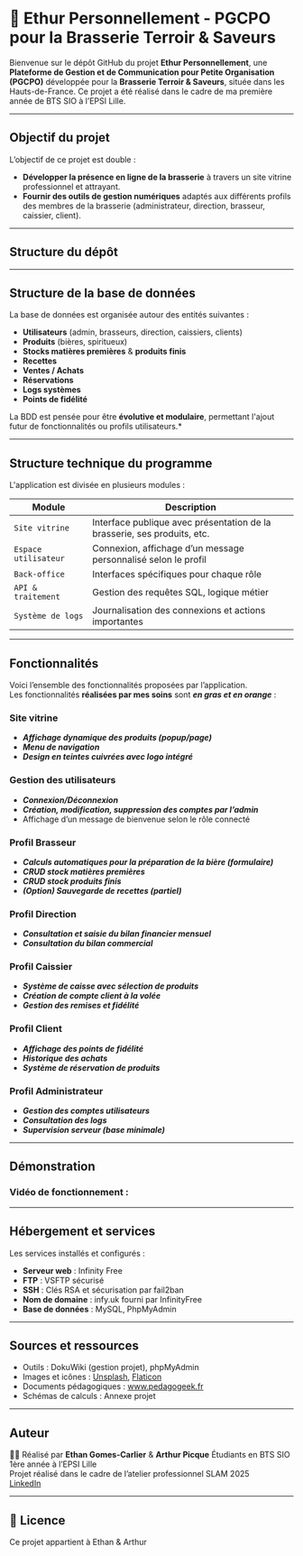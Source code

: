 # 🍺 Ethur Personnellement - PGCPO pour la Brasserie Terroir & Saveurs

Bienvenue sur le dépôt GitHub du projet **Ethur Personnellement**, une **Plateforme de Gestion et de Communication pour Petite Organisation (PGCPO)** développée pour la **Brasserie Terroir & Saveurs**, située dans les Hauts-de-France. Ce projet a été réalisé dans le cadre de ma première année de BTS SIO à l’EPSI Lille.

---

## Objectif du projet

L’objectif de ce projet est double :  
- **Développer la présence en ligne de la brasserie** à travers un site vitrine professionnel et attrayant.  
- **Fournir des outils de gestion numériques** adaptés aux différents profils des membres de la brasserie (administrateur, direction, brasseur, caissier, client).

---

## Structure du dépôt



---

## Structure de la base de données

La base de données est organisée autour des entités suivantes :
- **Utilisateurs** (admin, brasseurs, direction, caissiers, clients)
- **Produits** (bières, spiritueux)
- **Stocks matières premières** & **produits finis**
- **Recettes**
- **Ventes / Achats**
- **Réservations**
- **Logs systèmes**
- **Points de fidélité**

 La BDD est pensée pour être **évolutive et modulaire**, permettant l'ajout futur de fonctionnalités ou profils utilisateurs.*

---

## Structure technique du programme

L'application est divisée en plusieurs modules :

| Module                    | Description |
|--------------------------|-------------|
| `Site vitrine`           | Interface publique avec présentation de la brasserie, ses produits, etc. |
| `Espace utilisateur`     | Connexion, affichage d’un message personnalisé selon le profil |
| `Back-office`            | Interfaces spécifiques pour chaque rôle |
| `API & traitement`       | Gestion des requêtes SQL, logique métier |
| `Système de logs`        | Journalisation des connexions et actions importantes |

---

## Fonctionnalités

Voici l’ensemble des fonctionnalités proposées par l’application.  
Les fonctionnalités **réalisées par mes soins** sont **_en gras et en orange_** :

### Site vitrine
- **_Affichage dynamique des produits (popup/page)_**
- **_Menu de navigation_**
- **_Design en teintes cuivrées avec logo intégré_**

### Gestion des utilisateurs
- **_Connexion/Déconnexion_**
- **_Création, modification, suppression des comptes par l’admin_**
- Affichage d’un message de bienvenue selon le rôle connecté

### Profil Brasseur
- **_Calculs automatiques pour la préparation de la bière (formulaire)_**
- **_CRUD stock matières premières_**
- **_CRUD stock produits finis_**
- **_(Option) Sauvegarde de recettes (partiel)_**

### Profil Direction
- **_Consultation et saisie du bilan financier mensuel_**
- **_Consultation du bilan commercial_**

### Profil Caissier
- **_Système de caisse avec sélection de produits_**
- **_Création de compte client à la volée_**
- **_Gestion des remises et fidélité_**

### Profil Client
- **_Affichage des points de fidélité_**
- **_Historique des achats_**
- **_Système de réservation de produits_**

### Profil Administrateur
- **_Gestion des comptes utilisateurs_**
- **_Consultation des logs_**
- **_Supervision serveur (base minimale)_**

---

## Démonstration

### Vidéo de fonctionnement :

---

## Hébergement et services

Les services installés et configurés :
- **Serveur web** : Infinity Free
- **FTP** : VSFTP sécurisé
- **SSH** : Clés RSA et sécurisation par fail2ban
- **Nom de domaine** : infy.uk fourni par InfinityFree
- **Base de données** : MySQL, PhpMyAdmin

---

## Sources et ressources
 
- Outils : DokuWiki (gestion projet), phpMyAdmin  
- Images et icônes : [Unsplash](https://unsplash.com), [Flaticon](https://www.flaticon.com)  
- Documents pédagogiques : www.pedagogeek.fr  
- Schémas de calculs : Annexe projet

---

## Auteur

👨‍💻 Réalisé par **Ethan Gomes-Carlier** & **Arthur Picque** 
Étudiants en BTS SIO 1ère année à l’EPSI Lille  
Projet réalisé dans le cadre de l’atelier professionnel SLAM 2025  
[LinkedIn](www.linkedin.com/in/ethang-gomes-carlier-350570327) 

---

## 📝 Licence

Ce projet appartient à Ethan & Arthur
